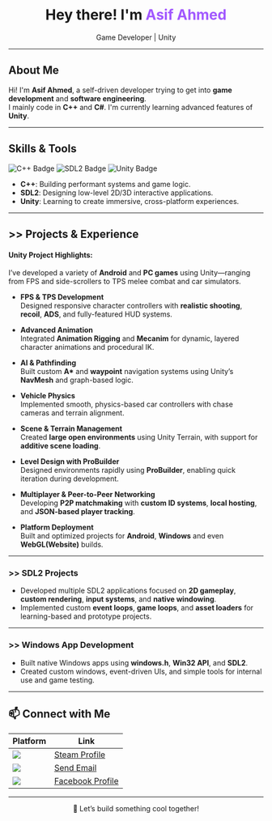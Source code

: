 <h1 align="center">Hey there! I'm <span style="color:#a259ff">Asif Ahmed</span></h1>

<p align="center">
  Game Developer | Unity 
</p>

---

## About Me

Hi! I'm **Asif Ahmed**, a self-driven developer trying to get into **game development** and **software engineering**.  
I mainly code in **C++** and **C#**. I'm currently learning advanced features of **Unity**. 

---

## Skills & Tools

<p align="left">
  <img src="https://img.shields.io/badge/C++-Intermediate-purple?style=for-the-badge&logo=cplusplus&logoColor=white" alt="C++ Badge" />
  <img src="https://img.shields.io/badge/SDL2-Advanced-blue?style=for-the-badge&logo=SDL&logoColor=white" alt="SDL2 Badge" />
  <img src="https://img.shields.io/badge/Unity-Advanced-orange?style=for-the-badge&logo=unity&logoColor=white" alt="Unity Badge" />
</p>

- **C++**: Building performant systems and game logic.
- **SDL2**: Designing low-level 2D/3D interactive applications.
- **Unity**: Learning to create immersive, cross-platform experiences.

---

## >> Projects & Experience

#### Unity Project Highlights:

I’ve developed a variety of **Android** and **PC games** using Unity—ranging from FPS and side-scrollers to TPS melee combat and car simulators.

- **FPS & TPS Development**  
  Designed responsive character controllers with **realistic shooting**, **recoil**, **ADS**, and fully-featured HUD systems.

- **Advanced Animation**  
  Integrated **Animation Rigging** and **Mecanim** for dynamic, layered character animations and procedural IK.

- **AI & Pathfinding**  
  Built custom **A\*** and **waypoint** navigation systems using Unity’s **NavMesh** and graph-based logic.

- **Vehicle Physics**  
  Implemented smooth, physics-based car controllers with chase cameras and terrain alignment.

- **Scene & Terrain Management**  
  Created **large open environments** using Unity Terrain, with support for **additive scene loading**.

- **Level Design with ProBuilder**  
  Designed environments rapidly using **ProBuilder**, enabling quick iteration during development.

- **Multiplayer & Peer-to-Peer Networking**  
  Developing **P2P matchmaking** with **custom ID systems**, **local hosting**, and **JSON-based player tracking**.

- **Platform Deployment**  
  Built and optimized projects for **Android**, **Windows** and even **WebGL(Website)** builds.

---

### >> SDL2 Projects

- Developed multiple SDL2 applications focused on **2D gameplay**, **custom rendering**, **input systems**, and **native windowing**.
- Implemented custom **event loops**, **game loops**, and **asset loaders** for learning-based and prototype projects.

---

### >> Windows App Development

- Built native Windows apps using **windows.h**, **Win32 API**, and **SDL2**.
- Created custom windows, event-driven UIs, and simple tools for internal use and game testing.

---

## 📫 Connect with Me

| Platform | Link |
|----------|------|
| <img src="https://img.shields.io/badge/Steam-R3KT__69-000000?style=for-the-badge&logo=steam&logoColor=white" /> | [Steam Profile](https://steamcommunity.com/id/r3kt_69/) |
| <img src="https://img.shields.io/badge/email-asifahmed9510@gmail.com-D14836?style=for-the-badge&logo=gmail&logoColor=white" /> | [Send Email](mailto:asifahmed9510@gmail.com) |
| <img src="https://img.shields.io/badge/Facebook-Profile-1877F2?style=for-the-badge&logo=facebook&logoColor=white" /> | [Facebook Profile](https://www.facebook.com/profile.php?id=61569442790530) |

---

<p align="center">
  🧩 Let’s build something cool together!
</p>
